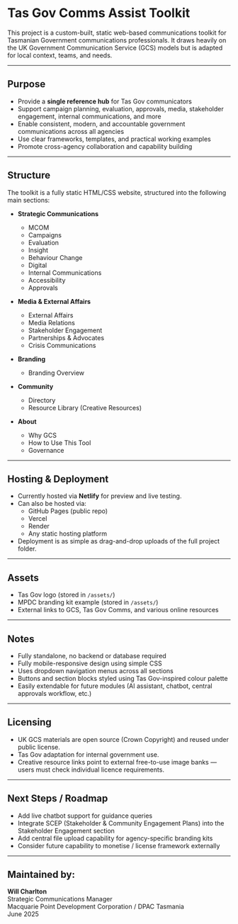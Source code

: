 # Tas Gov Comms Assist Toolkit

This project is a custom-built, static web-based communications toolkit for Tasmanian Government communications professionals. It draws heavily on the UK Government Communication Service (GCS) models but is adapted for local context, teams, and needs.

---

## Purpose

- Provide a **single reference hub** for Tas Gov communicators
- Support campaign planning, evaluation, approvals, media, stakeholder engagement, internal communications, and more
- Enable consistent, modern, and accountable government communications across all agencies
- Use clear frameworks, templates, and practical working examples
- Promote cross-agency collaboration and capability building

---

## Structure

The toolkit is a fully static HTML/CSS website, structured into the following main sections:

- **Strategic Communications**
  - MCOM
  - Campaigns
  - Evaluation
  - Insight
  - Behaviour Change
  - Digital
  - Internal Communications
  - Accessibility
  - Approvals

- **Media & External Affairs**
  - External Affairs
  - Media Relations
  - Stakeholder Engagement
  - Partnerships & Advocates
  - Crisis Communications

- **Branding**
  - Branding Overview

- **Community**
  - Directory
  - Resource Library (Creative Resources)

- **About**
  - Why GCS
  - How to Use This Tool
  - Governance

---

## Hosting & Deployment

- Currently hosted via **Netlify** for preview and live testing.
- Can also be hosted via:
  - GitHub Pages (public repo)
  - Vercel
  - Render
  - Any static hosting platform
- Deployment is as simple as drag-and-drop uploads of the full project folder.

---

## Assets

- Tas Gov logo (stored in `/assets/`)
- MPDC branding kit example (stored in `/assets/`)
- External links to GCS, Tas Gov Comms, and various online resources

---

## Notes

- Fully standalone, no backend or database required
- Fully mobile-responsive design using simple CSS
- Uses dropdown navigation menus across all sections
- Buttons and section blocks styled using Tas Gov-inspired colour palette
- Easily extendable for future modules (AI assistant, chatbot, central approvals workflow, etc.)

---

## Licensing

- UK GCS materials are open source (Crown Copyright) and reused under public license.
- Tas Gov adaptation for internal government use.
- Creative resource links point to external free-to-use image banks — users must check individual licence requirements.

---

## Next Steps / Roadmap

- Add live chatbot support for guidance queries
- Integrate SCEP (Stakeholder & Community Engagement Plans) into the Stakeholder Engagement section
- Add central file upload capability for agency-specific branding kits
- Consider future capability to monetise / license framework externally

---

## Maintained by:
**Will Charlton**  
Strategic Communications Manager  
Macquarie Point Development Corporation / DPAC Tasmania  
June 2025

